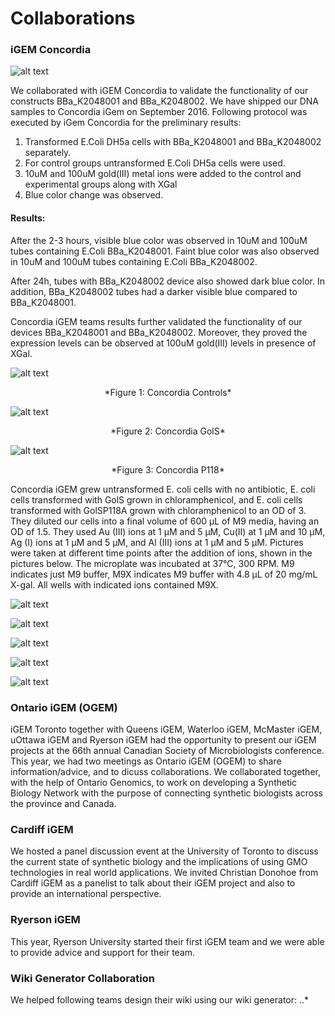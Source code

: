 # Collaborations

### iGEM Concordia 
![alt text](http://parts.igem.org/wiki/images/c/c5/Concordia_iGem_2016_Logo.png)

We collaborated with iGEM Concordia to validate the functionality of our constructs BBa_K2048001 and BBa_K2048002. We have shipped our DNA samples to Concordia iGem on September 2016. Following protocol was executed by iGem Concordia for the preliminary results:

1. Transformed E.Coli DH5a cells with BBa_K2048001 and BBa_K2048002 separately.
2. For control groups untransformed E.Coli DH5a cells were used.
3. 10uM and 100uM gold(III) metal ions were added to the control and experimental groups along with XGal
4. Blue color change was observed.

#### Results:
After the 2-3 hours, visible blue color was observed in 10uM and 100uM tubes containing E.Coli BBa_K2048001. Faint blue color was also observed in 10uM and 100uM tubes containing E.Coli BBa_K2048002. 

After 24h, tubes with BBa_K2048002 device also showed dark blue color. In addition, BBa_K2048002 tubes had a darker visible blue compared to BBa_K2048001. 

Concordia iGEM teams results further validated the functionality of our devices BBa_K2048001 and BBa_K2048002. Moreover, they proved the expression levels can be observed at 100uM gold(III) levels in presence of XGal.

![alt text](http://parts.igem.org/wiki/images/b/b0/IGEM_Toronto_Concordia_Controls.jpeg)
<center>*Figure 1: Concordia Controls*</center>

![alt text](http://parts.igem.org/wiki/images/4/4b/IGEM_Toronto_Concordia_GolS.jpeg)
<center>*Figure 2: Concordia GolS*</center>

![alt text](http://parts.igem.org/wiki/images/3/3b/IGEM_Toronto_Concordia_P118.jpeg)
<center>*Figure 3: Concordia P118*</center>


Concordia iGEM grew untransformed E. coli cells with no antibiotic, E. coli cells transformed with GolS grown in chloramphenicol, and E. coli cells transformed with GolSP118A grown with chloramphenicol to an OD of 3. They diluted our cells into a final volume of 600 µL of M9 media, having an OD of 1.5. They used Au (III) ions at 1 µM and 5 µM, Cu(II) at 1 µM and 10 µM, Ag (I) ions at 1 µM and 5 µM, and Al (III) ions at 1 µM and 5 µM. Pictures were taken at different time points after the addition of ions, shown in the pictures below. The microplate was incubated at 37℃, 300 RPM. M9 indicates just M9 buffer, M9X indicates M9 buffer with 4.8 µL of 20 mg/mL X-gal. All wells with indicated ions contained M9X.


![alt text](http://2016.igem.org/wiki/images/4/4f/T--Concordia--GolS_0hr.jpg)



![alt text](http://2016.igem.org/wiki/images/f/fc/T--Concordia--GolS_2hr.jpg)


![alt text](http://2016.igem.org/wiki/images/5/55/T--Concordia--GolS_14hr.jpg)


![alt text](http://2016.igem.org/wiki/images/b/b0/T--Concordia--GolS_17hr.jpg)



![alt text](http://2016.igem.org/wiki/images/4/40/T--Concordia--GolS_21hr.jpg)


### Ontario iGEM (OGEM)
iGEM Toronto together with Queens iGEM, Waterloo iGEM, McMaster iGEM, uOttawa iGEM and Ryerson iGEM had the opportunity to present our iGEM projects at the 66th annual Canadian Society of Microbiologists conference. This year, we had two meetings as Ontario iGEM (OGEM) to share information/advice, and to dicuss collaborations. We collaborated together, with the help of Ontario Genomics, to work on developing a Synthetic Biology Network with the purpose of connecting synthetic biologists across the province and Canada. 

### Cardiff iGEM
We hosted a panel discussion event at the University of Toronto to discuss the current state of synthetic biology and the implications of using GMO technologies in real world applications. We invited Christian Donohoe from Cardiff iGEM as a panelist to talk about their iGEM project and also to provide an international perspective. 

### Ryerson iGEM
This year, Ryerson University started their first iGEM team and we were able to provide advice and support for their team.




### Wiki Generator Collaboration
We helped following teams design their wiki using our wiki generator:
..*



<!-- This page is used by the judges to evaluate your team for the [team collaboration silver medal criterion](http://2016.igem.org/Judging/Medals).

Delete this box in order to be evaluated for this medal. See more information at [Instructions for Evaluated Pages](http://2016.igem.org/Judging/Evaluated_Pages/Instructions) .

Sharing and collaboration are core values of iGEM. We encourage you to reach out and work with other teams on difficult problems that you can more easily solve together.

Which other teams can we work with?

You can work with any other team in the competition, including software, hardware, high school and other tracks. You can also work with non-iGEM research groups, but they do not count towards the iGEM team collaboration silver medal criterion.

In order to meet the silver medal criteria on helping another team, you must complete this page and detail the nature of your collaboration with another iGEM team.

Here are some suggestions for projects you could work on with other teams:

*   Improve the function of another team's BioBrick Part or Device
*   Characterize another team's part
*   Debug a construct
*   Model or simulating another team's system
*   Test another team's software
*   Help build and test another team's hardware project
*   Mentor a high-school team -->
